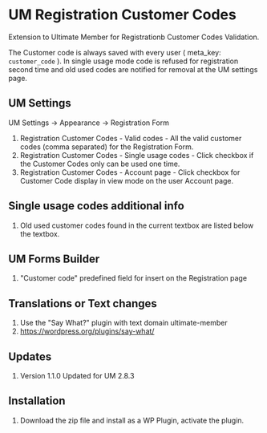 # UM Registration Customer Codes
Extension to Ultimate Member for Registrationb Customer Codes Validation.

The Customer code is always saved with every user ( meta_key: `customer_code` ).
In single usage mode code is refused for registration second time and old used codes are notified for removal at the UM settings page.

## UM Settings
UM Settings -> Appearance -> Registration Form
1. Registration Customer Codes - Valid codes - All the valid customer codes (comma separated) for the Registration Form.
2. Registration Customer Codes - Single usage codes - Click checkbox if the Customer Codes only can be used one time.
3. Registration Customer Codes - Account page - Click checkbox for Customer Code display in view mode on the user Account page.

## Single usage codes additional info
1. Old used customer codes found in the current textbox are listed below the textbox.

## UM Forms Builder
1. "Customer code" predefined field for insert on the Registration page

## Translations or Text changes
1. Use the "Say What?" plugin with text domain ultimate-member
2. https://wordpress.org/plugins/say-what/

## Updates
1. Version 1.1.0 Updated for UM 2.8.3

## Installation
1. Download the zip file and install as a WP Plugin, activate the plugin.
